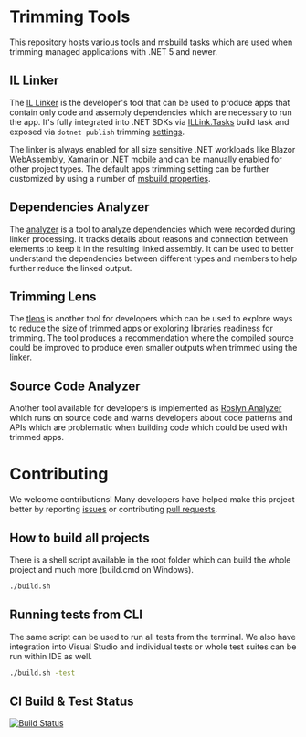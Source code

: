 # Trimming Tools

This repository hosts various tools and msbuild tasks which are used when trimming managed applications with .NET 5 and newer.

## IL Linker

The [IL Linker](src/linker/README.md) is the developer's tool that can be used to produce apps that contain only code and assembly dependencies which are necessary to run the app. It's fully integrated into
.NET SDKs via [ILLink.Tasks](src/ILLink.Tasks/README.md) build task and exposed via `dotnet publish` trimming [settings](https://docs.microsoft.com/en-us/dotnet/core/deploying/trim-self-contained#trim-your-app---cli).

The linker is always enabled for all size sensitive .NET workloads like Blazor WebAssembly, Xamarin or .NET mobile and can be manually enabled for other project types. The default apps trimming setting can be further customized by using a number of [msbuild properties](https://docs.microsoft.com/en-us/dotnet/core/deploying/trimming-options).

## Dependencies Analyzer

The [analyzer](src/analyzer/README.md) is a tool to analyze dependencies which were recorded during linker processing. It tracks details about reasons and connection between elements to keep it in the resulting linked assembly. It can be used to better understand the dependencies between different types and members to help further reduce the linked output.

## Trimming Lens

The [tlens](src/tlens/README.md) is another tool for developers which can be used to explore ways to reduce the size of trimmed apps or exploring libraries readiness for trimming. The tool produces a recommendation where the compiled source could be improved to produce even smaller outputs when trimmed using the linker.

## Source Code Analyzer

Another tool available for developers is implemented as [Roslyn Analyzer](src/ILLink.RoslynAnalyzer) which runs on source code and warns developers about code patterns and APIs which are problematic when building code which could be used with trimmed apps.

# Contributing

We welcome contributions! Many developers have helped make this project better by reporting [issues](https://github.com/mono/linker/issues) or contributing [pull requests](https://github.com/mono/linker/pulls).

## How to build all projects

There is a shell script available in the root folder which can build the whole project and much more (build.cmd on Windows).

```sh
./build.sh
```

## Running tests from CLI

The same script can be used to run all tests from the terminal. We also have integration into Visual Studio and individual tests or whole test suites can be run within IDE as well.

```sh
./build.sh -test
```


## CI Build & Test Status

[![Build Status](https://dev.azure.com/dnceng/public/_apis/build/status/mono/linker-ci?branchName=master)](https://dev.azure.com/dnceng/public/_build/latest?definitionId=364&branchName=master)
